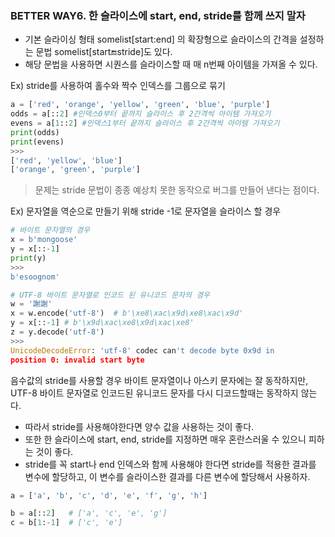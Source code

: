 ### BETTER WAY6. 한 슬라이스에 start, end, stride를 함께 쓰지 말자

- 기본 슬라이싱 형태 somelist[start:end] 의 확장형으로 슬라이스의 간격을 설정하는 문법 somelist[start:end:stride]도 있다.
- 해당 문법을 사용하면 시퀀스를 슬라이스할 때 매 n번째 아이템을 가져올 수 있다.

Ex) stride를 사용하여 홀수와 짝수 인덱스를 그룹으로 묶기

```python
a = ['red', 'orange', 'yellow', 'green', 'blue', 'purple']
odds = a[::2] #인덱스0부터 끝까지 슬라이스 후 2간격씩 아이템 가져오기
evens = a[1::2] #인덱스1부터 끝까지 슬라이스 후 2간격씩 아이템 가져오기
print(odds)
print(evens)
>>>
['red', 'yellow', 'blue']
['orange', 'green', 'purple']
```

> 문제는 stride 문법이 종종 예상치 못한 동작으로 버그를 만들어 낸다는 점이다.
> 

Ex) 문자열을 역순으로 만들기 위해 stride -1로 문자열을 슬라이스 할 경우

```python
# 바이트 문자열의 경우
x = b'mongoose'
y = x[::-1]
print(y)
>>>
b'esoognom'

# UTF-8 바이트 문자열로 인코드 된 유니코드 문자의 경우
w = '謝謝'
x = w.encode('utf-8')  # b'\xe8\xac\x9d\xe8\xac\x9d'
y = x[::-1] # b'\x9d\xac\xe8\x9d\xac\xe8'
z = y.decode('utf-8')
>>>
UnicodeDecodeError: 'utf-8' codec can't decode byte 0x9d in 
position 0: invalid start byte
```

음수값의 stride를 사용할 경우 바이트 문자열이나 아스키 문자에는 잘 동작하지만, UTF-8 바이트 문자열로 인코드된 유니코드 문자를 다시 디코드할때는 동작하지 않는다.

- 따라서 stride를 사용해야한다면 양수 값을 사용하는 것이 좋다.
- 또한 한 슬라이스에 start, end, stride를 지정하면 매우 혼란스러울 수 있으니 피하는 것이 좋다.
- stride를 꼭 start나 end 인덱스와 함께 사용해야 한다면 stride를 적용한 결과를 변수에 할당하고, 이 변수를 슬라이스한 결과를 다른 변수에 할당해서 사용하자.

```python
a = ['a', 'b', 'c', 'd', 'e', 'f', 'g', 'h']

b = a[::2]   # ['a', 'c', 'e', 'g']
c = b[1:-1]  # ['c', 'e']
```